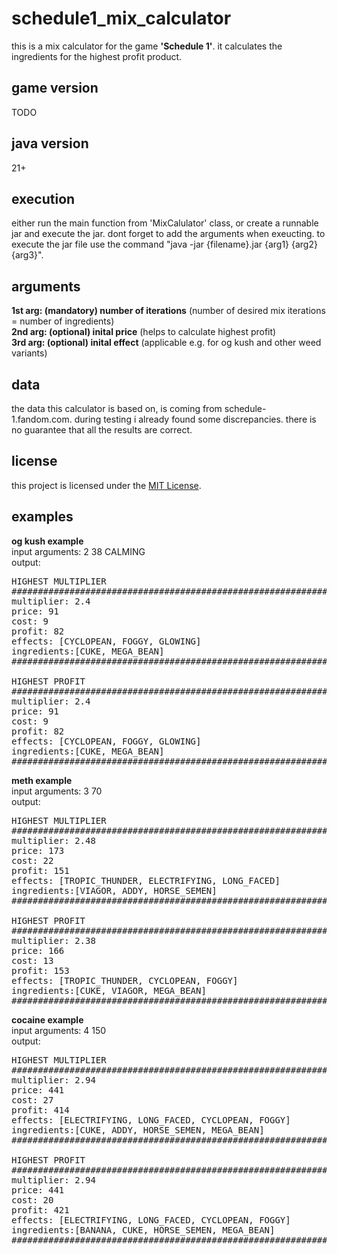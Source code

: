 # schedule1_mix_calculator
this is a mix calculator for the game <b>'Schedule 1'</b>. it calculates the ingredients for the highest profit product.

## game version
TODO

## java version
21+

## execution
either run the main function from 'MixCalulator' class, or create a runnable jar and execute the jar. dont forget to add the arguments when exeucting. to execute the jar file use the command "java -jar {filename}.jar {arg1} {arg2} {arg3}".

## arguments
 <b>1st arg: (mandatory) number of iterations</b> (number of desired mix iterations = number of ingredients)<br>
 <b>2nd arg: (optional) inital price</b> (helps to calculate highest profit)<br>
 <b>3rd arg: (optional) inital effect</b> (applicable e.g. for og kush and other weed variants)<br>

 ## data
 the data this calculator is based on, is coming from schedule-1.fandom.com. during testing i already found some discrepancies. there is no guarantee that all the results are correct.

## license
this project is licensed under the [MIT License](LICENSE.txt).

## examples
<b> og kush example </b><br>
input arguments: 2 38 CALMING<br>
output:
<pre>
HIGHEST MULTIPLIER
##################################################################################
multiplier: 2.4
price: 91
cost: 9
profit: 82
effects: [CYCLOPEAN, FOGGY, GLOWING]
ingredients:[CUKE, MEGA_BEAN]
##################################################################################

HIGHEST PROFIT
##################################################################################
multiplier: 2.4
price: 91
cost: 9
profit: 82
effects: [CYCLOPEAN, FOGGY, GLOWING]
ingredients:[CUKE, MEGA_BEAN]
##################################################################################
</pre>

<b> meth example </b><br>
input arguments: 3 70<br>
output:
<pre>
HIGHEST MULTIPLIER
##################################################################################
multiplier: 2.48
price: 173
cost: 22
profit: 151
effects: [TROPIC_THUNDER, ELECTRIFYING, LONG_FACED]
ingredients:[VIAGOR, ADDY, HORSE_SEMEN]
##################################################################################

HIGHEST PROFIT
##################################################################################
multiplier: 2.38
price: 166
cost: 13
profit: 153
effects: [TROPIC_THUNDER, CYCLOPEAN, FOGGY]
ingredients:[CUKE, VIAGOR, MEGA_BEAN]
##################################################################################
</pre>

<b> cocaine example </b><br>
input arguments: 4 150<br>
output:
<pre>
HIGHEST MULTIPLIER
##################################################################################
multiplier: 2.94
price: 441
cost: 27
profit: 414
effects: [ELECTRIFYING, LONG_FACED, CYCLOPEAN, FOGGY]
ingredients:[CUKE, ADDY, HORSE_SEMEN, MEGA_BEAN]
##################################################################################

HIGHEST PROFIT
##################################################################################
multiplier: 2.94
price: 441
cost: 20
profit: 421
effects: [ELECTRIFYING, LONG_FACED, CYCLOPEAN, FOGGY]
ingredients:[BANANA, CUKE, HORSE_SEMEN, MEGA_BEAN]
##################################################################################
</pre>


